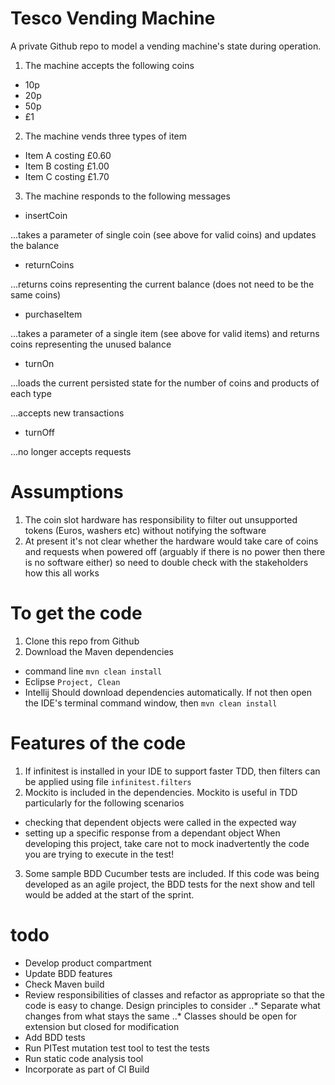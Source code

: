 # Tesco Vending Machine

A private Github repo to model a vending machine's state during operation.
 
1. The machine accepts the following coins

* 10p
* 20p
* 50p
* £1

2. The machine vends three types of item

* Item A costing £0.60
* Item B costing £1.00
* Item C costing £1.70

3. The machine responds to the following messages

* insertCoin

...takes a parameter of single coin (see above for valid coins) and updates the balance

* returnCoins

...returns coins representing the current balance (does not need to be the same coins)

* purchaseItem

...takes a parameter of a single item (see above for valid items) and returns coins representing the unused balance

* turnOn

...loads the current persisted state for the number of coins and products of each type

...accepts new transactions    
 
* turnOff

...no longer accepts requests
 
# Assumptions

1. The coin slot hardware has responsibility to filter out unsupported tokens (Euros, washers etc) without notifying the software
2. At present it's not clear whether the hardware would take care of coins and requests when powered off (arguably if there is no power then there is no software either) so need to double check with the stakeholders how this all works

# To get the code

1. Clone this repo from Github
2. Download the Maven dependencies
* command line
``` mvn clean install ```
* Eclipse
``` Project, Clean ```
* Intellij
Should download dependencies automatically. If not then open the IDE's terminal command window, then 
``` mvn clean install ```

# Features of the code
1. If infinitest is installed in your IDE to support faster TDD, then filters can be applied using file 
` infinitest.filters `
2. Mockito is included in the dependencies. Mockito is useful in TDD particularly for the following scenarios
* checking that dependent objects were called in the expected way
* setting up a specific response from a dependant object
When developing this project, take care not to mock inadvertently the code you are trying to execute in the test!

3. Some sample BDD Cucumber tests are included. If this code was being developed as an agile project, the BDD tests for the next show and tell would be added at the start of the sprint. 

# todo
* Develop product compartment
* Update BDD features 
* Check Maven build
* Review responsibilities of classes and refactor as appropriate so that the code is easy to change. Design principles to consider
..* Separate what changes from what stays the same
..* Classes should be open for extension but closed for modification
* Add BDD tests
* Run PITest mutation test tool to test the tests
* Run static code analysis tool
* Incorporate as part of CI Build